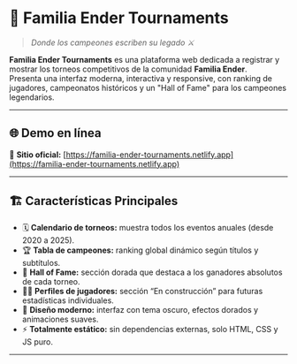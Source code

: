 # 👑 Familia Ender Tournaments

> *Donde los campeones escriben su legado ⚔️*

**Familia Ender Tournaments** es una plataforma web dedicada a registrar y mostrar los torneos competitivos de la comunidad **Familia Ender**.  
Presenta una interfaz moderna, interactiva y responsive, con ranking de jugadores, campeonatos históricos y un "Hall of Fame" para los campeones legendarios.

---

## 🌐 **Demo en línea**

🔗 **Sitio oficial:** [https://familia-ender-tournaments.netlify.app](https://familia-ender-tournaments.netlify.app)  

---

## 🏗️ **Características Principales**

- 🗓️ **Calendario de torneos:** muestra todos los eventos anuales (desde 2020 a 2025).
- 🏆 **Tabla de campeones:** ranking global dinámico según títulos y subtítulos.
- 👑 **Hall of Fame:** sección dorada que destaca a los ganadores absolutos de cada torneo.
- 🧍‍♂️ **Perfiles de jugadores:** sección “En construcción” para futuras estadísticas individuales.
- 🎨 **Diseño moderno:** interfaz con tema oscuro, efectos dorados y animaciones suaves.
- ⚡ **Totalmente estático:** sin dependencias externas, solo HTML, CSS y JS puro.

---

